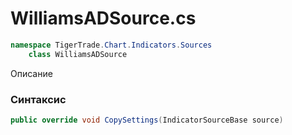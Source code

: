 
# WilliamsADSource.cs
```csharp
namespace TigerTrade.Chart.Indicators.Sources  
    class WilliamsADSource
```

Описание

### Синтаксис
```csharp
public override void CopySettings(IndicatorSourceBase source)
```
